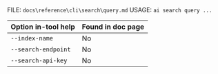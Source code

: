 ﻿FILE: `docs\reference\cli\search\query.md`
USAGE: `ai search query ...`

| Option in-tool help | Found in doc page |
|---------------------|------------------|
| `--index-name` | No |
| `--search-endpoint` | No |
| `--search-api-key` | No |
